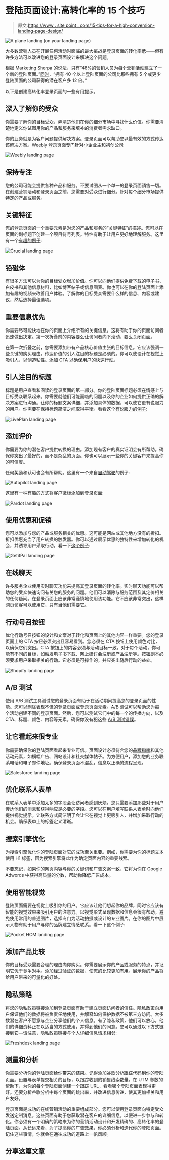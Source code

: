# 登陆页面设计:高转化率的 15 个技巧

> 原文:[https://www . site point . com/15-tips-for-a-high-conversion-landing-page-design/](https://www.sitepoint.com/15-tips-for-a-high-conversion-landing-page-design/)

![A plane landing (on your landing page)](../Images/dc3b16b6d21904a4a077f5cf41ea1f07.png)

大多数营销人员在开展任何活动时面临的最大挑战是登录页面的转化率低——但有许多方法可以改进您的登录页面设计来解决这个问题。

根据 Marketing Sherpa 的说法，只有“48%的营销人员为每个营销活动建立了一个新的登陆页面。”[同时](https://www.impactbnd.com/blog/statistics-about-landing-pages)，“拥有 40 个以上登陆页面的公司比那些拥有 5 个或更少登陆页面的公司获得的潜在客户多 12 倍。”

以下是创建高转化率登录页面的一些有用提示。

## 深入了解你的受众

你需要了解你的目标受众，弄清楚他们在你的细分市场中寻找什么价值。你需要清楚地定义你试图用你的产品和服务来填补的消费者需求缺口。

你的业务就是为客户问题提供解决方案。登录页面可以帮助您以最有效的方式传达该解决方案。Weebly 登录页面专门针对小企业主和初创公司:

![Weebly landing page](../Images/d91bf9fd5da820d56ec1feef550b6ef5.png)

## 保持专注

您的公司可能会提供各种产品和服务。不要试图从一个单一的登录页面销售一切。在创建营销活动和登录页面之前，您需要对受众进行细分。针对每个细分市场提供特定的产品或服务。

## 关键特征

您的登录页面的一个重要元素是对您的产品和服务的“关键特征”的描述。您可以在页面的副标题下创建一个项目符号列表。特性有助于让用户更好地理解服务。这里有一个[有趣的例子](https://www.crucial.com.au/web-hosting/?gclid=COOyrqq3188CFdCGaAodV2cAvw):

![Crucial landing page](../Images/6cdcb35fb88b8e1330653dd5eb259a5a.png)

## 铅磁体

有很多方法可以为你的目标受众增加价值。你可以向他们提供免费下载的电子书、白皮书和其他信息材料，比如博客帖子或信息图表。你也可以在你的登陆页面上添加有趣的视频来改善用户体验。了解你的目标受众需要什么样的信息、内容或建议，然后选择最佳选项。

## 重要信息优先

你需要尽可能快地在你的页面上介绍所有的关键信息。这将有助于你的页面访问者迅速做出决定。第一次折叠前的内容要么让访问者向下滚动，要么关闭页面。

在第一次折叠之前，您需要添加带有产品核心价值主张的目标信息。它应该强调一些关键的购买理由。传达价值的引人注目的标题是必须的。你可以使设计在视觉上吸引人，以创造粘性。添加 CTA 以确保用户的快速行动。

## 引人注目的标题

标题是用户查看和阅读的登录页面的第一部分。你的登陆页面标题必须在情感上与目标受众联系起来。你需要就他们可能面临的问题以及你的企业如何提供正确的解决方案进行沟通。让你的标题文案详细，并添加具体的数据，可以使它更有说服力的用户。你需要在保持标题简洁之间取得平衡。看看这个[有说服力的例子](https://www.liveplan.com):

![LivePlan landing page](../Images/f6bd2c872745b1194bee7be9ffdf4d10.png)

## 添加评价

你需要为你的潜在客户提供转换的理由。添加现有客户的真实证明会有所帮助。确保你突出了最好的，而不是杂乱的页面。你也可以展示一些你的关键客户来提高你的可信度。

任何奖励和认可也会有所帮助。这里有一个来自[自动驾驶](http://www.autopilothq.com)的例子:

![Autopilot landing page](../Images/775d857a45a9f5e827a1ea6acb3de7c6.png)

这里有一种[有趣的方式](http://www.pardot.com/)将客户徽标添加到登录页面:

![Pardot landing page](../Images/d84373fb7e5605d168a3bde708977f59.png)

## 使用优惠和促销

您可以添加与您的产品或服务相关的优惠。这可能是网站或其他地方没有的折扣。折扣优惠充当了用户转换的触发器。你可以通过展示优惠的独特性来增加转化的机会，并诱导用户采取行动。看一下[这个例子](http://www.getitpal.com):

![GetitPal landing page](../Images/84fd01a12577390273bafda0321faf0a.png)

## 在线聊天

许多服务企业使用实时聊天功能来提高其登录页面的转化率。实时聊天功能可以帮助您的受众快速询问有关您的服务的问题。他们可以消除与服务范围及其定价相关的任何疑问。在登录页面上应该非常谨慎地使用该功能。它不应该非常突出，这样网页访客可以使用它，只有当他们需要它。

## 行动号召按钮

优化行动号召按钮的设计和文案对于转化和页面上的其他内容一样重要。您的登录页面上的 CTA 按钮必须突出且容易看到。您必须在 CTA 按钮上使用颜色对比，以确保它们突出。CTA 按钮上的内容必须与活动目标一致。对于每个活动，你可能有不同的目标，如触发电子书下载、网上研讨会注册或产品注册等。按钮副本必须要求用户采取相关的行动。它必须是可操作的，并应突出随后行动的益处。

![Shopify landing page](../Images/3dccfc3bec78f9f032abdc233d03e679.png)

## A/B 测试

使用 A/B 测试工具测试您的登录页面有助于在活动期间提高您的登录页面的性能。您可以删除表现不佳的登录页面或登录页面元素。A/B 测试可以帮助您为每个活动创建不同的登录页面。然后，您可以测试它们中的每一个的传播方向，以及 CTA、标题、颜色、内容等元素。确保你没有犯这些 [A/B 测试错误](https://www.sitepoint.com/ab-testing-youre-doing-it-wrong/)。

## 让它看起来很专业

你需要确保你的登陆页面看起来专业可信。页面设计必须符合您的[品牌指南](https://www.sitepoint.com/7-ways-to-nail-your-branding-like-a-boss/)和其他活动元素，如横幅广告、网站设计和社交媒体帖子。为方便用户，添加您的业务联系电话和电子邮件地址。确保登录页面不混乱，信息以正确的流程呈现。

![Salesforce landing page](../Images/2147c565b20ece79d3dc4fd6920fea29.png)

## 优化联系人表单

在联系人表单中添加太多的字段会让访问者感到厌烦。您只需要添加那些对于用户传达他们的消息和获得响应是必要的字段。您可以在用户填写联系人表单时向他们提供视觉提示。让联系方式简洁明了会让它在视觉上更吸引人，并增加采取行动的机会。确保表单上的标签定义清晰。

## 搜索引擎优化

为搜索引擎优化你的登陆页面对它的成功至关重要。例如，你需要为你的标题文本使用 H1 标签，因为搜索引擎将此作为确定页面内容的重要线索。

不要忘记，如果你的网页内容与你的关键词和广告文案一致，它将为你在 Google Adwords 中获得高质量的分数，帮助你降低广告成本。

## 使用智能视觉

登陆页面需要在视觉上吸引你的用户。它应该让他们想起你的品牌，同时它应该有智能的视觉效果来吸引用户的注意力。以视觉形式呈现数据和信息会很有帮助。避免使用常用的普通图片，选择专门为活动拍摄或设计的专业图片。在你的图片中展示人物有助于用户与你的品牌建立情感联系。看一下这个例子:

![Pocket HCM landing page](../Images/0ccb4054207f5a4d8be8cbda90ea0450.png)

## 添加产品比较

你的目标受众需要合理的理由向你购买。你需要展示你的产品或服务的特点，并证明它优于竞争对手。添加经过验证的数据，使您的比较更加有用。展示你的产品将给用户带来的可量化的好处。

## 隐私策略

将您的隐私政策链接添加到登录页面有助于建立页面访问者的信任。隐私政策向用户保证他们的数据将被负责任地使用，并解释如何保护数据不被第三方访问。大多数潜在客户不愿意与企业分享他们的个人信息。有了隐私政策，他们可以放心，他们的详细资料正在以适当的方式使用，并得到他们的同意。您可以通过以下方式链接到它—请注意，隐私政策链接与个人详细信息请求相邻:

![Freshdesk landing page](../Images/4c7c341f960ccf8cf49cf437ac6996b8.png)

## 测量和分析

你需要分析你的登陆页面给你带来的结果。记得添加谷歌分析跟踪代码到你的登陆页面。设置与表单提交相关的目标，以跟踪收到的销售线索数量。在 UTM 参数的帮助下，为你的每个登陆页面创建一个跟踪 URL，看看哪个登陆页面表现得更好。还要分析谷歌分析中每个页面的跳出率，并改进信息传递，使其更加相关和用户友好。

登录页面是成功的在线营销活动的重要组成部分。您可以使用登录页面向特定受众发送定制消息。这些页面有助于您获取潜在客户的详细信息，以便进一步参与和转化。你必须有一个明确的策略来为你的营销活动设计和开发精确的、高转化率的登陆页面。从长远来看，为了提高你的广告效果，你必须分析和迭代你的登陆页面。记住这些事情，你就会在通往成功的道路上一帆风顺。

## 分享这篇文章